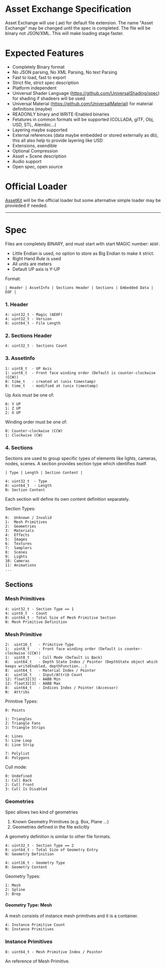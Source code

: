 # Asset Exchange Specification

Asset Exchange will use (.ae) for default file extension. The name "Asset Exchange" may be changed until the spec is completed. The file will be binary not JSON/XML. This will make loading stage faster.

# Expected Features

* Completely Binary format
* No JSON parsing, No XML Parsing, No text Parsing
* Fast to load, fast to export
* Strict file, strict spec description 
* Platform independent
* Universal Shader Language (https://github.com/UniversalShading/spec) for shading if shadeers will be used
* Universal Material (https://github.com/UniversalMaterial) for material definitions (maybe)
* READONLY binary and WRITE-Enabled binaries
* Fetatures in common formats will be supported (COLLADA, glTF, Obj, USD, STL, Alembic...)
* Layering maybe supported
* External references (data maybe embedded or stored externally as db), this all also help to provide layering like USD
* Extensions, exendible
* Optional Compression
* Asset + Scene description
* Audio support
* Open spec, open source

# Official Loader

[AssetKit](https://github.com/recp/AssetKit) will be the official loader but some alternative simple loader may be provieded if needed.

---

# Spec

Files are completely BINARY, and must start with start MAGIC number: `AE0F`.

- Little Endian is used, no option to store as Big Endian to make it strict. 
- Right Hand Rule is used
- All units are meters
- Default UP axis is Y-UP

Format:

```
| Header | AssetInfo | Sections Header | Sections | Embedded Data | EOF |
```

### 1. Header

```
4: uint32_t - Magic (AE0F)
4: uint32_t - Version
8: uint64_t - File Length
```

### 2. Sections Header

```
4: uint32_t - Sections Count
```

### 3. AssetInfo

```
1: uint8_t  - UP Axis
1: uint8_t  - Front face winding order (Default is counter-clockwise (CCW))
8: time_t   - created at (unix timestamp)
8: time_t   - modified at (unix timestamp)
```

Up Axis must be one of:

```
0: Y UP
1: Z UP
2: X UP
```

Winding order must be one of:

```
0: Counter-clockwise (CCW)
1: Clockwise (CW)
```

### 4. Sections

Sections are used to group specific types of elements like lights, cameras, nodes, scenes. A section provides section type which identifies itself.

```
| Type | Length | Section Content |
```

```
4: uint32_t  - Type
8: uint64_t  - Length
N: Section Content
```

Each section will define its own content definition separately.

Section Types:

```
0:  Unknown / Invalid
1:  Mesh Primitives
2:  Geometries
3:  Materials
4:  Effects
5:  Images
6:  Textures
7:  Samplers
8:  Scenes
9:  Lights
10: Cameras
11: Animations
...
```

## Sections

### Mesh Primitives

```
4: uint32_t - Section Type == 1
4: uint8_t  - Count
8: uint64_t - Total Size of Mesh Primitive Section
N: Mesh Primitive Definition
```

### Mesh Primitive

```
2:  uint16_t   - Primitive Type
1:  uint8_t    - Front face winding order (Default is counter-clockwise (CCW))
1:  uint8_t    - Cull Mode (Default is Back)
8:  uint64_t   - Depth State Index / Pointer (DepthState object which keeps writeEnabled, depthFunction...)
8:  uint64_t   - Material Index / Pointer
4:  uint16_t   - Input/Attrib Count
12: float32[3] - AABB Min
12: float32[3] - AABB Max
8:  uint64_t   - Indices Index / Pointer (Accessor)
N:  Attribs
```

Primitive Types:

```
0: Points

1: Triangles
2: Triangle Fans
3: Triangle Strips

4: Lines
5: Line Loop
6: Line Strip

7: Polylist
8: Polygons
```

Cull mode:

```
0: Undefined
1: Cull Back
2: Cull Front
3: Cull Is Disabled
```

### Geometries

Spec allows two kind of geometries

1. Known Geometry Primitives (e.g. Box, Plane ...)
2. Geometries defined in the file exlicitly

A geometry definition is similar to other file formats.

```
4: uint32_t - Section Type == 2
8: uint64_t - Total Size of Geometry Entry
N: Geometry Definition
```

```
4: uint16_t - Geometry Type
N: Geometry Content
```

Geometry Types:

```
1: Mesh
2: Spline
3: Brep
```

#### Geometry Type: Mesh

A mesh consists of instance mesh primitives and it is a container.

```
4: Instance Primitive Count
N: Instance Primitives
```

### Instance Primitives

```
8: uint64_t - Mesh Primitive Index / Pointer
```

An reference of Mesh Primitive.
